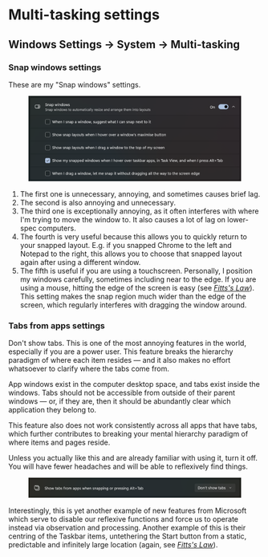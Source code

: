# Multi-tasking settings

## Windows Settings → System → Multi-tasking

### Snap windows settings

These are my "Snap windows" settings.

<div data-full-width="true"><figure><img src="../../.gitbook/assets/image (5).png" alt=""><figcaption></figcaption></figure></div>

1. The first one is unnecessary, annoying, and sometimes causes brief lag.&#x20;
2. The second is also annoying and unnecessary.
3. The third one is exceptionally annoying, as it often interferes with where I'm trying to move the window to. It also causes a lot of lag on lower-spec computers.
4. The fourth is very useful because this allows you to quickly return to your snapped layout. E.g. if you snapped Chrome to the left and Notepad to the right, this allows you to choose that snapped layout again after using a different window.
5. The fifth is useful if you are using a touchscreen. Personally, I position my windows carefully, sometimes including near to the edge. If you are using a mouse, hitting the edge of the screen is easy (see [_Fitts's Law_](https://en.wikipedia.org/wiki/Fitts's_law)). This setting makes the snap region much wider than the edge of the screen, which regularly interferes with dragging the window around.

### Tabs from apps settings

Don't show tabs. This is one of the most annoying features in the world, especially if you are a power user. This feature breaks the hierarchy paradigm of where each item resides — and it also makes no effort whatsoever to clarify where the tabs come from.&#x20;

App windows exist in the computer desktop space, and tabs exist inside the windows. Tabs should not be accessible from outside of their parent windows — or, if they are, then it should be abundantly clear which application they belong to.

This feature also does not work consistently across all apps that have tabs, which further contributes to breaking your mental hierarchy paradigm of where items and pages reside.&#x20;

Unless you actually like this and are already familiar with using it, turn it off. You will have fewer headaches and will be able to reflexively find things.&#x20;

<div data-full-width="true"><figure><img src="../../.gitbook/assets/image (1) (1) (1) (1).png" alt=""><figcaption></figcaption></figure></div>

Interestingly, this is yet another example of new features from Microsoft which serve to disable our reflexive functions and force us to operate instead via observation and processing. Another example of this is their centring of the Taskbar items, untethering the Start button from a static, predictable and infinitely large location (again, see [_Fitts's Law_](https://en.wikipedia.org/wiki/Fitts's_law)).
